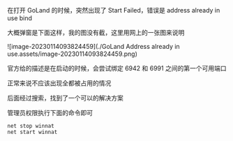 在打开 GoLand 的时候，突然出现了 Start Failed，错误是 address already in use bind

大概弹窗是下面这样，我的图没有截，这里用网上的一张图来说明

![image-20230114093824459](./GoLand Address already in use.assets/image-20230114093824459.png)

官方给的描述是在启动的时候，会尝试绑定 6942 和 6991 之间的第一个可用端口

正常来说不应该出现全都被占用的情况



后面经过搜索，找到了一个可以的解决方案

管理员权限执行下面的命令即可

```
net stop winnat
net start winnat
```

